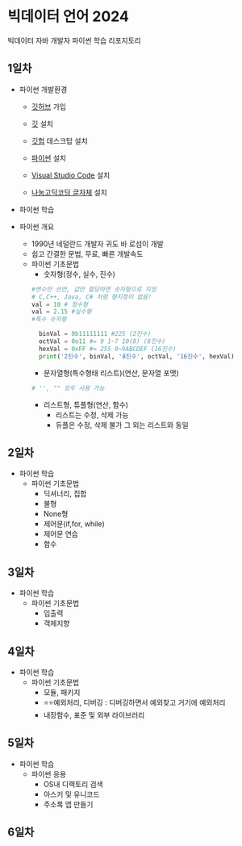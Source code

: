 # 빅데이터 언어 2024
빅데이터 자바 개발자 파이썬 학습 리포지토리

## 1일차
- 파이썬 개발환경
  - [깃허브](https://github.com/) 가입

  - [깃](https://git-scm.com/) 설치

  - [깃헙](https://desktop.github.com/) 데스크탑 설치

  - [파이썬]( https://python.org) 설치
 
  - [Visual Studio Code](https://code.visualstudio.com/) 설치

  - [나눔고딕코딩 글자체](https://github.com/naver/nanumfont) 설치

- 파이썬 학습
- 파이썬 개요
    - 1990년 네덜란드 개발자 귀도 바 로섬이 개발
    - 쉽고 간결한 문법, 무료, 빠른 개발속도
  - 파이썬 기초문법
    - 숫자형(정수, 실수, 진수)
    ```python
    #변수만 선언, 값만 할당하면 숫자형으로 지정
    # C,C++, Java, C# 처럼 형지정이 없음!
    val = 10 # 정수형
    val = 2.15 #실수형
    #특수 숫자형

      binVal = 0b11111111 #225 (2진수)
      octVal = 0o11 #= 9 1~7 10(8) (8진수)
      hexVal = 0xFF #= 255 0~9ABCDEF (16진수)
      print('2진수', binVal, '8진수', octVal, '16진수', hexVal)
    ```
    - 문자열형(특수형태 리스트)(연산, 문자열 포맷)
    ```python
    # '', "" 모두 사용 가능
    ```
    - 리스트형, 튜플형(연산, 함수)
      - 리스트는 수정, 삭제 가능
      - 듀플은 수정, 삭제 불가 그 외는 리스트와 동일

## 2일차
- 파이썬 학습
  - 파이썬 기초문법
    - 딕셔너리, 집합
    - 불형
    - None형
    - 제어문(if,for, while)
    - 제어문 연습
    - 함수

## 3일차
  - 파이썬 학습
    - 파이썬 기초문법
      - 입출력
      - 객체지향
      

## 4일차
  - 파이썬 학습
    - 파이썬 기초문법
      - 모듈, 패키지
      - ⭐️⭐️예외처리, 디버깅 : 디버깅하면서 예외찾고 거기에 예외처리
      - 내장함수, 표준 및 외부 라이브러리
## 5일차
  - 파이썬 학습
    - 파이썬 응용
      - OS내 디렉토리 검색
      - 아스키 및 유니코드
      - 주소록 앱 만들기

## 6일차